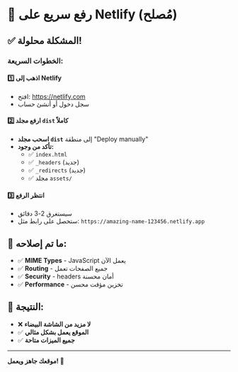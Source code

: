 # 🚀 رفع سريع على Netlify (مُصلح)

## ✅ المشكلة محلولة!

### الخطوات السريعة:

#### 1️⃣ اذهب إلى Netlify
- افتح: https://netlify.com
- سجل دخول أو أنشئ حساب

#### 2️⃣ ارفع مجلد `dist` كاملاً
- **اسحب مجلد `dist`** إلى منطقة "Deploy manually"
- **تأكد من وجود:**
  - ✅ `index.html`
  - ✅ `_headers` (جديد)
  - ✅ `_redirects` (جديد)
  - ✅ مجلد `assets/`

#### 3️⃣ انتظر الرفع
- سيستغرق 2-3 دقائق
- ستحصل على رابط مثل: `https://amazing-name-123456.netlify.app`

## 🔧 ما تم إصلاحه:
- ✅ **MIME Types** - JavaScript يعمل الآن
- ✅ **Routing** - جميع الصفحات تعمل
- ✅ **Security** - headers أمان محسنة
- ✅ **Performance** - تخزين مؤقت محسن

## 🎯 النتيجة:
- ❌ **لا مزيد من الشاشة البيضاء**
- ✅ **الموقع يعمل بشكل مثالي**
- ✅ **جميع الميزات متاحة**

---
**موقعك جاهز ويعمل! 🎉**






